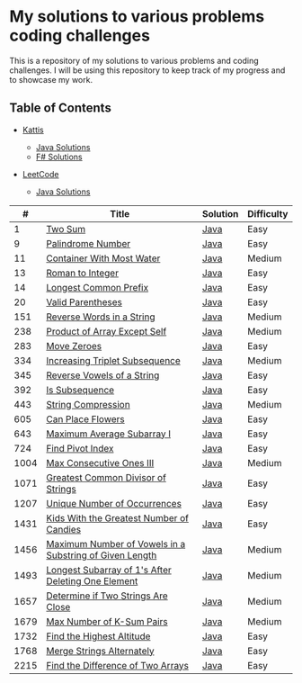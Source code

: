 # My solutions to various problems coding challenges
This is a repository of my solutions to various problems and coding challenges. I will be using this repository to keep track of my progress and to showcase my work. 

## Table of Contents
- [Kattis](#kattis)
    - [Java Solutions](#kattis/Java)
    - [F# Solutions](#kattis/F#)

- [LeetCode](#leetcode)
    - [Java Solutions](#leetcode/Java)

| # | Title | Solution | Difficulty |
|---| ----- | -------- | ---------- |
|1|[Two Sum](https://leetcode.com/problems/two-sum/)|[Java](./LeetCode/Java/TwoSum.java)|Easy|
|9|[Palindrome Number](https://leetcode.com/problems/palindrome-number/)|[Java](./LeetCode/Java/PalindromeNumber.java)|Easy|
|11|[Container With Most Water](https://leetcode.com/problems/container-with-most-water/)|[Java](./LeetCode/Java/containerWithMostWater.java)|Medium|
|13|[Roman to Integer](https://leetcode.com/problems/roman-to-integer/)|[Java](./LeetCode/Java/RomanToInteger.java)|Easy|
|14|[Longest Common Prefix](https://leetcode.com/problems/longest-common-prefix/)|[Java](./LeetCode/Java/LongestCommonPrefix.java)|Easy|
|20|[Valid Parentheses](https://leetcode.com/problems/valid-parentheses/)|[Java](./LeetCode/Java/ValidParentheses.java)|Easy|
|151|[Reverse Words in a String](https://leetcode.com/problems/reverse-words-in-a-string/)|[Java](./LeetCode/Java/reverseWordsInAString.java)|Medium|
|238|[Product of Array Except Self](https://leetcode.com/problems/product-of-array-except-self/)|[Java](./LeetCode/Java/productOfArrayExceptSelf.java)|Medium|
|283|[Move Zeroes](https://leetcode.com/problems/move-zeroes/)|[Java](./LeetCode/Java/moveZeroes.java)|Easy|
|334|[Increasing Triplet Subsequence](https://leetcode.com/problems/increasing-triplet-subsequence/)|[Java](./LeetCode/Java/increasingTripletSubsequence.java)|Medium|
|345|[Reverse Vowels of a String](https://leetcode.com/problems/reverse-vowels-of-a-string/)|[Java](./LeetCode/Java/reverseVowelsofaString.java)|Easy|
|392|[Is Subsequence](https://leetcode.com/problems/is-subsequence/)|[Java](./LeetCode/Java/isSubsequence.java)|Easy|
|443|[String Compression](https://leetcode.com/problems/string-compression/)|[Java](./LeetCode/Java/stringCompression.java)|Medium|
|605|[Can Place Flowers](https://leetcode.com/problems/can-place-flowers/)|[Java](./LeetCode/Java/CanPlaceFlowers.java)|Easy|
|643|[Maximum Average Subarray I](https://leetcode.com/problems/maximum-average-subarray-i/)|[Java](./LeetCode/Java/maximumAverageSubarrayI.java)|Easy|
|724|[Find Pivot Index](https://leetcode.com/problems/find-pivot-index/)|[Java](./LeetCode/Java/findPivotIndex.java)|Easy|
|1004|[Max Consecutive Ones III](https://leetcode.com/problems/max-consecutive-ones-iii/)|[Java](./LeetCode/Java/maxConsecutiveOnesIII.java)|Medium|
|1071|[Greatest Common Divisor of Strings](https://leetcode.com/problems/greatest-common-divisor-of-strings/)|[Java](./LeetCode/Java/GreatestCommonDivisorOfStrings.java)|Easy|
|1207|[Unique Number of Occurrences](https://leetcode.com/problems/unique-number-of-occurrences/)|[Java](./LeetCode/Java/uniqueNumberOfOccurrences.java)|Easy|
|1431|[Kids With the Greatest Number of Candies](https://leetcode.com/problems/kids-with-the-greatest-number-of-candies/)|[Java](./LeetCode/Java/KidsWithTheGreatestNumberOfCandies.java)|Easy|
|1456|[Maximum Number of Vowels in a Substring of Given Length](https://leetcode.com/problems/maximum-number-of-vowels-in-a-substring-of-given-length/)|[Java](./LeetCode/Java/maximumNumberOfVowelsInASubstringOfGivenLength.java)|Medium|
|1493|[Longest Subarray of 1's After Deleting One Element](https://leetcode.com/problems/longest-subarray-of-1s-after-deleting-one-element/)|[Java](./LeetCode/Java/longestSubarrayOf1sAfterDeletingOneElement.java)|Medium|
|1657|[Determine if Two Strings Are Close](https://leetcode.com/problems/determine-if-two-strings-are-close/)|[Java](./LeetCode/Java/determineIfTwoStringsAreClose.java)|Medium|
|1679|[Max Number of K-Sum Pairs](https://leetcode.com/problems/max-number-of-k-sum-pairs/)|[Java](./LeetCode/Java/maxNumberOfKSumPairs.java)|Medium|
|1732|[Find the Highest Altitude](https://leetcode.com/problems/find-the-highest-altitude/)|[Java](./LeetCode/Java/findTheHighestAltitude.java)|Easy|
|1768|[Merge Strings Alternately](https://leetcode.com/problems/merge-strings-alternately)|[Java](LeetCode\Java\mergeStringsAlternately.java)|Easy|
|2215|[Find the Difference of Two Arrays](https://leetcode.com/problems/find-the-difference-of-two-arrays/)|[Java](LeetCode\Java\findTheDifferenceOfTwoArrays.java)|Easy|